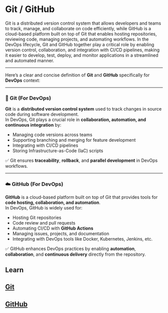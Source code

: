 # Git / GitHub

Git is a distributed version control system that allows developers and teams to track, manage, and collaborate on code efficiently, while GitHub is a cloud-based platform built on top of Git that enables hosting repositories, reviewing code, managing projects, and automating workflows. In the DevOps lifecycle, Git and GitHub together play a critical role by enabling version control, collaboration, and integration with CI/CD pipelines, making it easier to develop, test, deploy, and monitor applications in a streamlined and automated manner.

---

Here’s a clear and concise definition of **Git** and **GitHub** specifically for **DevOps** context:

---

### 🔧 Git (For DevOps)

**Git** is a **distributed version control system** used to track changes in source code during software development.  
In DevOps, Git plays a crucial role in **collaboration, automation, and continuous integration** by:

- Managing code versions across teams
- Supporting branching and merging for feature development
- Integrating with CI/CD pipelines
- Storing Infrastructure-as-Code (IaC) scripts

✅ Git ensures **traceability**, **rollback**, and **parallel development** in DevOps workflows.

---

### ☁️ GitHub (For DevOps)

**GitHub** is a cloud-based platform built on top of Git that provides tools for **code hosting, collaboration, and automation**.  
In DevOps, GitHub is widely used for:

- Hosting Git repositories
- Code review and pull requests
- Automating CI/CD with **GitHub Actions**
- Managing issues, projects, and documentation
- Integrating with DevOps tools like Docker, Kubernetes, Jenkins, etc.

✅ GitHub enhances DevOps practices by enabling **automation**, **collaboration**, and **continuous delivery** directly from the repository.

## Learn

## [Git](./Git/)

## [GitHub](./GitHub/)
